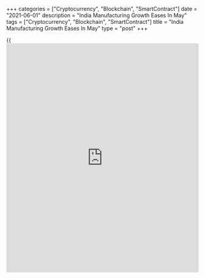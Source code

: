 +++
categories = ["Cryptocurrency", "Blockchain", "SmartContract"]
date = "2021-06-01"
description = "India Manufacturing Growth Eases In May"
tags = ["Cryptocurrency", "Blockchain", "SmartContract"]
title = "India Manufacturing Growth Eases In May"
type = "post"
+++

{{<iframe id="large-banner" src="https://www.bounty.group/#slide=6.0" width="100%" height="600" scrolling="no" style="border: 0px solid rgb(216, 221, 230); border-radius: 3px;">}}

India's manufacturing sector expanded at a softer pace in May, due to
the intensification of the Covid-19 crisis and its impact on demand,
survey results from IHS Markit showed on Tuesday.

The headline IHS Markit manufacturing Purchasing Managers' Index, or
PMI, fell to 50.8 in May from 55.5 in April.

Any reading above 50.0 indicates expansion in the sector. Economists had
expected the reading to drop to 52.0.

New orders increased to the slowest pace since August last year and
production volume expanded at a softer pace.

Employment decreased slightly in May due to Covid-19 restrictions and
overall buying level rose at the slowest pace in ten months.

Suppliers' delivery time lengthened in May.

The rate of inflation eased to the lowest in four months in May and the
rate of charged inflation increased at a softer pace.

Firms' sentiment for the next 12 months weakened to the lowest in ten
months.

"That said, the detrimental impacts of the pandemic and associated
restrictions seen in the manufacturing sector are considerably less
severe than during the first lockdown when unprecedented contractions
had been recorded," Pollyanna De Lima, economics associate director at
IHS Markit, said.

For comments and feedback [contact](https://www.playgroundfx.com/contact/): editorial@rtt[news](https://www.letsplayfx.com/blog/forex-news-website/).com

[Economic News][1]

 **What parts of the world are seeing the best (and worst) economic
performances lately? Click[here][2] to check out our [Econ Scorecard][2]
and find out! See up-to-the-moment [ranking](https://www.playgroundfx.com/blog/crypto-exchange-ranking/)s for the best and worst
performers in [GDP][2], [unemployment rate][3], [inflation][4] and much
more.**

   1. www.rtt[news](https://www.letsplayfx.com/blog/forex-news-website/).com/Content/EconomicNews.aspx
   2. www.rtt[news](https://www.letsplayfx.com/blog/forex-news-website/).com/economic-scorecard/world-rank/GDP/highest-performance.aspx
   3. www.rtt[news](https://www.letsplayfx.com/blog/forex-news-website/).com/economic-scorecard/world-rank/unemployment-rate/lowest-performance.aspx
   4. www.rtt[news](https://www.letsplayfx.com/blog/forex-news-website/).com/economic-scorecard/world-rank/CPI/highest-performance.aspx